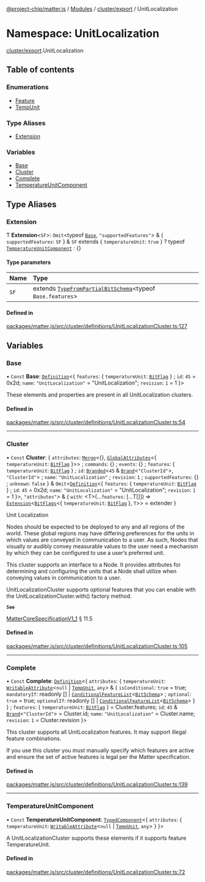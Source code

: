 [@project-chip/matter.js](../README.md) / [Modules](../modules.md) / [cluster/export](cluster_export.md) / UnitLocalization

# Namespace: UnitLocalization

[cluster/export](cluster_export.md).UnitLocalization

## Table of contents

### Enumerations

- [Feature](../enums/cluster_export.UnitLocalization.Feature.md)
- [TempUnit](../enums/cluster_export.UnitLocalization.TempUnit.md)

### Type Aliases

- [Extension](cluster_export.UnitLocalization.md#extension)

### Variables

- [Base](cluster_export.UnitLocalization.md#base)
- [Cluster](cluster_export.UnitLocalization.md#cluster)
- [Complete](cluster_export.UnitLocalization.md#complete)
- [TemperatureUnitComponent](cluster_export.UnitLocalization.md#temperatureunitcomponent)

## Type Aliases

### Extension

Ƭ **Extension**<`SF`\>: `Omit`<typeof [`Base`](cluster_export.UnitLocalization.md#base), ``"supportedFeatures"``\> & { `supportedFeatures`: `SF`  } & `SF` extends { `temperatureUnit`: ``true``  } ? typeof [`TemperatureUnitComponent`](cluster_export.UnitLocalization.md#temperatureunitcomponent) : {}

#### Type parameters

| Name | Type |
| :------ | :------ |
| `SF` | extends [`TypeFromPartialBitSchema`](schema_export.md#typefrompartialbitschema)<typeof `Base.features`\> |

#### Defined in

[packages/matter.js/src/cluster/definitions/UnitLocalizationCluster.ts:127](https://github.com/project-chip/matter.js/blob/be83914/packages/matter.js/src/cluster/definitions/UnitLocalizationCluster.ts#L127)

## Variables

### Base

• `Const` **Base**: [`Definition`](cluster_export.ClusterFactory.md#definition)<{ `features`: { `temperatureUnit`: [`BitFlag`](schema_export.md#bitflag-1)  } ; `id`: ``45`` = 0x2d; `name`: ``"UnitLocalization"`` = "UnitLocalization"; `revision`: ``1`` = 1 }\>

These elements and properties are present in all UnitLocalization clusters.

#### Defined in

[packages/matter.js/src/cluster/definitions/UnitLocalizationCluster.ts:54](https://github.com/project-chip/matter.js/blob/be83914/packages/matter.js/src/cluster/definitions/UnitLocalizationCluster.ts#L54)

___

### Cluster

• `Const` **Cluster**: { `attributes`: [`Merge`](util_export.md#merge)<{}, [`GlobalAttributes`](cluster_export.md#globalattributes-1)<{ `temperatureUnit`: [`BitFlag`](schema_export.md#bitflag-1)  }\>\> ; `commands`: {} ; `events`: {} ; `features`: { `temperatureUnit`: [`BitFlag`](schema_export.md#bitflag-1)  } ; `id`: [`Branded`](util_export.md#branded)<``45`` & [`Brand`](util_export.md#brand)<``"ClusterId"``\>, ``"ClusterId"``\> ; `name`: ``"UnitLocalization"`` ; `revision`: ``1`` ; `supportedFeatures`: {} ; `unknown`: ``false``  } & `Omit`<[`Definition`](cluster_export.ClusterFactory.md#definition)<{ `features`: { `temperatureUnit`: [`BitFlag`](schema_export.md#bitflag-1)  } ; `id`: ``45`` = 0x2d; `name`: ``"UnitLocalization"`` = "UnitLocalization"; `revision`: ``1`` = 1 }\>, ``"attributes"``\> & { `with`: <T\>(...`features`: [...T[]]) => [`Extension`](cluster_export.UnitLocalization.md#extension)<[`BitFlags`](schema_export.md#bitflags)<{ `temperatureUnit`: [`BitFlag`](schema_export.md#bitflag-1)  }, `T`\>\> = extender }

Unit Localization

Nodes should be expected to be deployed to any and all regions of the world. These global regions may have
differing preferences for the units in which values are conveyed in communication to a user. As such, Nodes that
visually or audibly convey measurable values to the user need a mechanism by which they can be configured to use
a user’s preferred unit.

This cluster supports an interface to a Node. It provides attributes for determining and configuring the units
that a Node shall utilize when conveying values in communication to a user.

UnitLocalizationCluster supports optional features that you can enable with the UnitLocalizationCluster.with()
factory method.

**`See`**

[MatterCoreSpecificationV1_1](../interfaces/spec_export.MatterCoreSpecificationV1_1.md) § 11.5

#### Defined in

[packages/matter.js/src/cluster/definitions/UnitLocalizationCluster.ts:105](https://github.com/project-chip/matter.js/blob/be83914/packages/matter.js/src/cluster/definitions/UnitLocalizationCluster.ts#L105)

___

### Complete

• `Const` **Complete**: [`Definition`](cluster_export.ClusterFactory.md#definition)<{ `attributes`: { `temperatureUnit`: [`WritableAttribute`](cluster_export.md#writableattribute)<``null`` \| [`TempUnit`](../enums/cluster_export.UnitLocalization.TempUnit.md), `any`\> & { `isConditional`: ``true`` = true; `mandatoryIf`: readonly [] \| [`ConditionalFeatureList`](cluster_export.md#conditionalfeaturelist)<[`BitSchema`](schema_export.md#bitschema)\> ; `optional`: ``true`` = true; `optionalIf`: readonly [] \| [`ConditionalFeatureList`](cluster_export.md#conditionalfeaturelist)<[`BitSchema`](schema_export.md#bitschema)\>  }  } ; `features`: { `temperatureUnit`: [`BitFlag`](schema_export.md#bitflag-1)  } = Cluster.features; `id`: ``45`` & [`Brand`](util_export.md#brand)<``"ClusterId"``\> = Cluster.id; `name`: ``"UnitLocalization"`` = Cluster.name; `revision`: ``1`` = Cluster.revision }\>

This cluster supports all UnitLocalization features. It may support illegal feature combinations.

If you use this cluster you must manually specify which features are active and ensure the set of active
features is legal per the Matter specification.

#### Defined in

[packages/matter.js/src/cluster/definitions/UnitLocalizationCluster.ts:139](https://github.com/project-chip/matter.js/blob/be83914/packages/matter.js/src/cluster/definitions/UnitLocalizationCluster.ts#L139)

___

### TemperatureUnitComponent

• `Const` **TemperatureUnitComponent**: [`TypedComponent`](../interfaces/cluster_export.ClusterFactory.TypedComponent.md)<{ `attributes`: { `temperatureUnit`: [`WritableAttribute`](cluster_export.md#writableattribute)<``null`` \| [`TempUnit`](../enums/cluster_export.UnitLocalization.TempUnit.md), `any`\>  }  }\>

A UnitLocalizationCluster supports these elements if it supports feature TemperatureUnit.

#### Defined in

[packages/matter.js/src/cluster/definitions/UnitLocalizationCluster.ts:72](https://github.com/project-chip/matter.js/blob/be83914/packages/matter.js/src/cluster/definitions/UnitLocalizationCluster.ts#L72)
